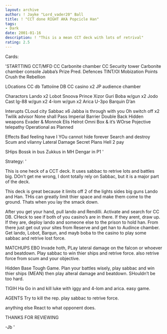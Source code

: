 ```yaml
---
layout: archive
author: ! Jayke "Lord_vader20" Ball
title: ! "CCT done RIGHT AKA Popcicle Han"
tags:
- Dark
date: 2001-01-16
description: ! "This is a mean CCT deck with lots of retrival"
rating: 2.5
---
```

Cards: 

'STARTTING
CCT/MFD
CC Carbonite chamber
CC Security tower
Carbonite chamber console
Jabba’s Prize
Pred. Defences
TINT/OI
Mobization Points
Crush the Rebellion

LOcations
CC db
Tattoiine DB
CC casino x2
JP audience chamber

Charactors
Lando x2
Lobot
Snoova
Prince Xizor
Guri
Boba w/gun x2
Jodo Cast
Ig-88 w/gun x2
4-lom w/gun x2
Arica
U-3po
Barquin D’an

Interupts
CLoud city Sabbac x6
Jabba is through with you
Oh switch off x2
Twilik advisor
None shall Pass
Imperial Barrier
Double Back
Hidden weapons
Evader & Monnok
Elis Helrot
Omni Box & it’s WOrse
Pojective telepathy
Operational as Planned

Effects
Bad feeling have I
YOu cannot hide forever
Search and destroy
Scum and vilanny
Lateral Damage
Secret Plans
Hell 2 pay

SHips
Bossk in bus
Zukkus in MH
Dengar in P1 '

Strategy: '

This is one heck of a CCT deck. It uses sabbac to retrive lots and battles big. DOn’t get me wrong, I dont totally rely on Sabbac, but it is a major part of the deck.

This deck is great because it limits off 2 of the lights sides big guns Lando and Han. THis can greatly limit thier space and make them come to the ground. Thats when you lay the smack down.

After you get your hand, pull lando and Rendilli. Activate and search for CC DB. CHeck to see if both of you casino’s are in there. If they arent, draw up. If they are, deploy lando and someone else to the prison to hold han. From there just get out your sites from Reserve and get han to Audince chamber. Get lando, Lobot, Barqun, and mayb boba to the casino to play some sabbac and retrive lost force.

MATCHUPS
EBO Invade hoth, PLay lateral damage on the falcon or whoever and beatdown. Play sabbac to win thier ships and retrive force. also retrive force from scum and your objective.

Hidden Base Tough Game. Plan your battles wisely, play sabbac and win thier ships (MEAN) then play alteral damage and beatdown. SHouldn’t be too hard.

TIGIH Ha Go in and kill luke with iggy and 4-lom and arica. easy game.

AGENTS Try to kill the rep. play sabbac to retrive force.

anything else React to what opponent does.

THANKS FOR REVIEWING

-Jb '